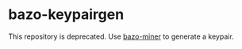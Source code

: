 # bazo-keypairgen

This repository is deprecated. Use [bazo-miner](https://github.com/bazo-blockchain/bazo-miner) to generate a keypair.
